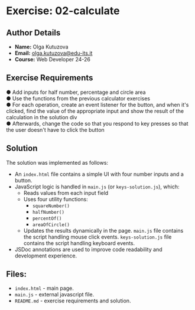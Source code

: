 # Exercise: 02-calculate

## Author Details
- **Name:** Olga Kutuzova  
- **Email:** olga.kutuzova@edu-its.it  
- **Course:** Web Developer 24-26


## Exercise Requirements
● Add inputs for half number, percentage and circle area  
● Use the functions from the previous calculator exercises  
● For each operation, create an event listener for the button, and when it's 
clicked, find the value of the appropriate input and show the result of the 
calculation in the solution div  
● Afterwards, change the code so that you respond to key presses so that the 
user doesn't have to click the button  


## Solution
The solution was implemented as follows:

- An `index.html` file contains a simple UI with four number inputs and a button.
- JavaScript logic is handled in `main.js` (or `keys-solution.js`), which:
  - Reads values from each input field
  - Uses four utility functions:
    - `squareNumber()`
    - `halfNumber()`
    - `percentOf()`
    - `areaOfCircle()`
  - Updates the results dynamically in the page.
`main.js` file contains the script handling mouse click events. `keys-solution.js` file contains the script handling keyboard events.
- JSDoc annotations are used to improve code readability and development experience.



 


## Files:
- `index.html` - main page.
- `main.js` - external javascript file.
- `README.md` - exercise requirements and solution. 

